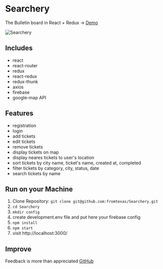 # Searchery

The Bulletin board in React + Redux -> [Demo](http://humorous-band.surge.sh)

![Searchery](https://image.ibb.co/b63b5m/searchery.png)


## Includes

* react 
* react-router
* redux
* react-redux
* redux-thunk
* axios
* firebase
* google-map API

## Features
* registration
* login 
* add tickets
* edit tickets
* remove tickets
* display tickets on map
* display neares tickets to user's location
* sort tickets by city name, ticket's name, created at, completed
* filter tickets by category, city, status, date
* search tickets by name 

## Run on your Machine
   
1. Clone Repository: `git clone git@github.com:fromtexas/Searchery.git`
2. `cd Searchery`
3. `mkdir config`
4. create development.env file and put here your firebase config
5. `npm install`
6. `npm start`
7. visit http://localhost:3000/

## Improve

Feedback is more than appreciated [GitHub](https://github.com/fromtexas)
